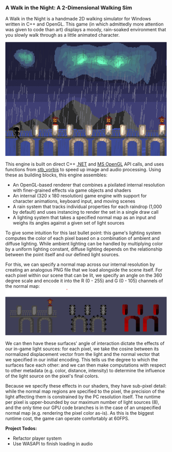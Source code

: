
### A Walk in the Night: A 2-Dimensional Walking Sim

A Walk in the Night is a handmade 2D walking simulator for Windows written in C++ and OpenGL. This game (in which admittedly more attention was given to code than art) displays a moody, rain-soaked environment that you slowly walk through as a little animated character.

![Game Image](./media/Screenshot1.png)

This engine is built on direct C++ [.NET](https://learn.microsoft.com/en-us/docs/) and [MS OpenGL](https://learn.microsoft.com/en-us/windows/win32/opengl/opengl) API calls, and uses functions from [stb_vorbis](https://github.com/nothings/stb) to speed up image and audio processing. Using these as building blocks, this engine assembles: 
- An OpenGL-based renderer that combines a pixilated internal resolution with finer-grained effects via game objects and shaders
- An internal (320 x 180 resolution) game engine with support for character animations, keyboard input, and moving scenes
- A rain system that tracks individual properties for each raindrop (1,000 by default) and uses instancing to render the set in a single draw call
- A lighting system that takes a specified normal map as an input and weighs its angles against a given set of light sources

To give some intuition for this last bullet point: this game's lighting system computes the color of each pixel based on a combination of ambient and diffuse lighting. While ambient lighting can be handled by multiplying color by a uniform lighting constant, diffuse lighting depends on the relationship between the point itself and our defined light sources.

For this, we can specify a normal map across our internal resolution by creating an analogous PNG file that we load alongside the scene itself. For each pixel within our scene that can be lit, we specify an angle on the 360 degree scale and encode it into the R (0 - 255) and G (0 - 105) channels of the normal map:
![Normal map screenshot](./media/Normal_Map_Intuition.png)

We can then have these surfaces' angle of interaction dictate the effects of our in-game light sources: for each pixel, we take the cosine between its normalized displacement vector from the light and the normal vector that we specified in our initial encoding. This tells us the degree to which the surfaces face each other: and we can then make computations with respect to other metadata (e.g. color, distance, intensity) to determine the influence of the light source on the pixel's final colors.

Because we specify these effects in our shaders, they have sub-pixel detail: while the normal map regions are specified to the pixel, the precision of the light affecting them is constrained by the PC resolution itself. The runtime per pixel is upper-bounded by our maximum number of light sources (8), and the only time our GPU code branches is in the case of an unspecified normal map (e.g. rendering the pixel color as-is). As this is the biggest runtime cost, the game can operate comfortably at 60FPS.

**Project Todos:**
- Refactor player system
- Use WASAPI to finish loading in audio
